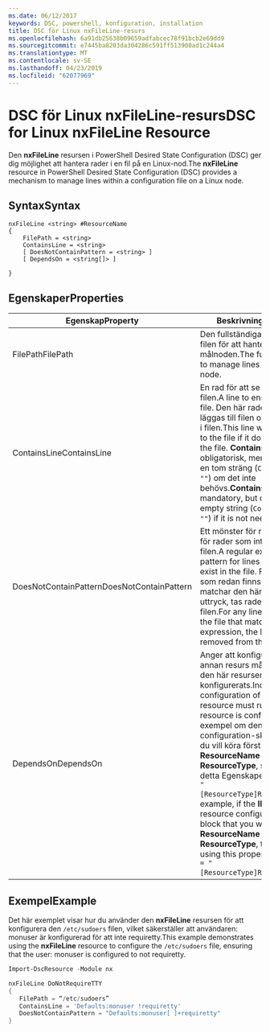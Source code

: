 ```yaml
---
ms.date: 06/12/2017
keywords: DSC, powershell, konfiguration, installation
title: DSC för Linux nxFileLine-resurs
ms.openlocfilehash: 6a91db25638b09659adfabcec78f91bcb2e69dd9
ms.sourcegitcommit: e7445ba8203da304286c591ff513900ad1c244a4
ms.translationtype: MT
ms.contentlocale: sv-SE
ms.lasthandoff: 04/23/2019
ms.locfileid: "62077969"
---
```

# <a name="dsc-for-linux-nxfileline-resource"></a><span data-ttu-id="4732d-103">DSC för Linux nxFileLine-resurs</span><span class="sxs-lookup"><span data-stu-id="4732d-103">DSC for Linux nxFileLine Resource</span></span>

<span data-ttu-id="4732d-104">Den **nxFileLine** resursen i PowerShell Desired State Configuration (DSC) ger dig möjlighet att hantera rader i en fil på en Linux-nod.</span><span class="sxs-lookup"><span data-stu-id="4732d-104">The **nxFileLine** resource in PowerShell Desired State Configuration (DSC) provides a mechanism to manage lines within a configuration file on a Linux node.</span></span>

## <a name="syntax"></a><span data-ttu-id="4732d-105">Syntax</span><span class="sxs-lookup"><span data-stu-id="4732d-105">Syntax</span></span>

```
nxFileLine <string> #ResourceName
{
    FilePath = <string>
    ContainsLine = <string>
    [ DoesNotContainPattern = <string> ]
    [ DependsOn = <string[]> ]

}
```

## <a name="properties"></a><span data-ttu-id="4732d-106">Egenskaper</span><span class="sxs-lookup"><span data-stu-id="4732d-106">Properties</span></span>

|  <span data-ttu-id="4732d-107">Egenskap</span><span class="sxs-lookup"><span data-stu-id="4732d-107">Property</span></span> |  <span data-ttu-id="4732d-108">Beskrivning</span><span class="sxs-lookup"><span data-stu-id="4732d-108">Description</span></span> |
|---|---|
| <span data-ttu-id="4732d-109">FilePath</span><span class="sxs-lookup"><span data-stu-id="4732d-109">FilePath</span></span>| <span data-ttu-id="4732d-110">Den fullständiga sökvägen till filen för att hantera rader i på målnoden.</span><span class="sxs-lookup"><span data-stu-id="4732d-110">The full path to the file to manage lines in on the target node.</span></span>|
| <span data-ttu-id="4732d-111">ContainsLine</span><span class="sxs-lookup"><span data-stu-id="4732d-111">ContainsLine</span></span>| <span data-ttu-id="4732d-112">En rad för att se till att det finns i filen.</span><span class="sxs-lookup"><span data-stu-id="4732d-112">A line to ensure exists in the file.</span></span> <span data-ttu-id="4732d-113">Den här raden kommer att läggas till filen om den inte finns i filen.</span><span class="sxs-lookup"><span data-stu-id="4732d-113">This line will be appended to the file if it does not exist in the file.</span></span> <span data-ttu-id="4732d-114">**ContainsLine** är obligatorisk, men kan anges till en tom sträng (`ContainsLine = ""`) om det inte behövs.</span><span class="sxs-lookup"><span data-stu-id="4732d-114">**ContainsLine** is mandatory, but can be set to an empty string (`ContainsLine = ""`) if it is not needed.</span></span>|
| <span data-ttu-id="4732d-115">DoesNotContainPattern</span><span class="sxs-lookup"><span data-stu-id="4732d-115">DoesNotContainPattern</span></span>| <span data-ttu-id="4732d-116">Ett mönster för reguljärt uttryck för rader som inte ska finnas i filen.</span><span class="sxs-lookup"><span data-stu-id="4732d-116">A regular expression pattern for lines that should not exist in the file.</span></span> <span data-ttu-id="4732d-117">För alla rader som redan finns i filen som matchar den här reguljärt uttryck, tas raden bort från filen.</span><span class="sxs-lookup"><span data-stu-id="4732d-117">For any lines that exist in the file that match this regular expression, the line will be removed from the file.</span></span>|
| <span data-ttu-id="4732d-118">DependsOn</span><span class="sxs-lookup"><span data-stu-id="4732d-118">DependsOn</span></span> | <span data-ttu-id="4732d-119">Anger att konfigurationen av en annan resurs måste köras innan den här resursen har konfigurerats.</span><span class="sxs-lookup"><span data-stu-id="4732d-119">Indicates that the configuration of another resource must run before this resource is configured.</span></span> <span data-ttu-id="4732d-120">Till exempel om den **ID** för resursen configuration-skriptblock som du vill köra först är **ResourceName** och är av typen **ResourceType**, syntaxen för detta Egenskapen är `DependsOn = "[ResourceType]ResourceName"`.</span><span class="sxs-lookup"><span data-stu-id="4732d-120">For example, if the **ID** of the resource configuration script block that you want to run first is **ResourceName** and its type is **ResourceType**, the syntax for using this property is `DependsOn = "[ResourceType]ResourceName"`.</span></span>|

## <a name="example"></a><span data-ttu-id="4732d-121">Exempel</span><span class="sxs-lookup"><span data-stu-id="4732d-121">Example</span></span>

<span data-ttu-id="4732d-122">Det här exemplet visar hur du använder den **nxFileLine** resursen för att konfigurera den `/etc/sudoers` filen, vilket säkerställer att användaren: monuser är konfigurerad för att inte requiretty.</span><span class="sxs-lookup"><span data-stu-id="4732d-122">This example demonstrates using the **nxFileLine** resource to configure the `/etc/sudoers` file, ensuring that the user: monuser is configured to not requiretty.</span></span>

```powershell
Import-DscResource -Module nx

nxFileLine DoNotRequireTTY
{
   FilePath = “/etc/sudoers”
   ContainsLine = 'Defaults:monuser !requiretty'
   DoesNotContainPattern = "Defaults:monuser[ ]+requiretty"
}
```